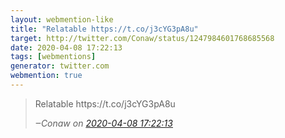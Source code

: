 ```yaml
---
layout: webmention-like
title: "Relatable https://t.co/j3cYG3pA8u"
target: http://twitter.com/Conaw/status/1247984601768685568
date: 2020-04-08 17:22:13
tags: [webmentions]
generator: twitter.com
webmention: true
---
```




<blockquote class="external-citation">
  <p>
    Relatable https://t.co/j3cYG3pA8u
  </p>
  <cite>‒<span class="p-author p-name">Conaw</span>
    on
    <a href="http://twitter.com/Conaw/status/1247984601768685568" rel="external nofollow" target="_blank">2020-04-08 17:22:13</a>
  </cite>
</blockquote>



